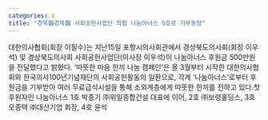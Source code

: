 ```yaml
---
categories: c
title: "경북醫경북醫 사회공헌사업단 의협 나눔아너스 5호로 기부동참"
---
```

대한의사협회(회장 이필수)는 지난15일 포항시의사회관에서 경상북도의사회(회장 이우석) 및 경상북도의사회 사회공헌사업단(이사장 이우석)이 나눔아너스 후원금 500만원을 전달했다고 밝혔다. ‘따뜻한 마음 한끼 나눔 캠페인’은 올 3월부터 시작한 대한의사협회와 한국의사100년기념재단의 사회공헌활동의 일환으로, 각계 ‘나눔아너스’로부터 후원금을 기부받아 여러 무료급식시설을 통해 소외계층에게 따뜻한 한끼를 전하고 있다.첫 후원자인 나눔아너스 1호 박종기 ㈜위일종합건설 대표에 이어, 2호 ㈜보령홀딩스, 3호 오종택 ㈜대산기업 회장, 4호 윤석